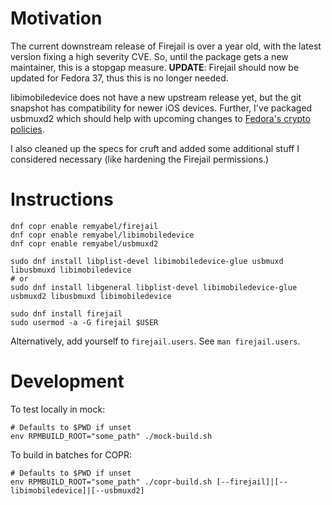 # Motivation

The current downstream release of Firejail is over a year old, with the latest
version fixing a high severity CVE. So, until the package gets a new
maintainer, this is a stopgap measure. **UPDATE**: Firejail should now be
updated for Fedora 37, thus this is no longer needed.

libimobiledevice does not have a new upstream release yet, but the git snapshot
has compatibility for newer iOS devices. Further, I've packaged usbmuxd2 which
should help with upcoming changes to [Fedora's crypto
policies](https://fedoraproject.org/wiki/Changes/StrongCryptoSettings3).

I also cleaned up the specs for cruft and added some additional stuff I
considered necessary (like hardening the Firejail permissions.)

# Instructions

```
dnf copr enable remyabel/firejail
dnf copr enable remyabel/libimobiledevice
dnf copr enable remyabel/usbmuxd2

sudo dnf install libplist-devel libimobiledevice-glue usbmuxd libusbmuxd libimobiledevice
# or
sudo dnf install libgeneral libplist-devel libimobiledevice-glue usbmuxd2 libusbmuxd libimobiledevice

sudo dnf install firejail
sudo usermod -a -G firejail $USER
```

Alternatively, add yourself to `firejail.users`. See `man firejail.users`.

# Development

To test locally in mock:

```
# Defaults to $PWD if unset
env RPMBUILD_ROOT="some_path" ./mock-build.sh
```

To build in batches for COPR:

```
# Defaults to $PWD if unset
env RPMBUILD_ROOT="some_path" ./copr-build.sh [--firejail]|[--libimobiledevice]|[--usbmuxd2]
```
